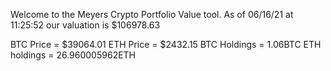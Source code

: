 Welcome to the Meyers Crypto Portfolio Value tool. 
As of 06/16/21 at 11:25:52 our valuation is $106978.63 

BTC Price = $39064.01
 ETH Price = $2432.15
BTC Holdings = 1.06BTC
 ETH holdings = 26.960005962ETH 
